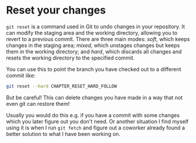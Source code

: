 # Reset your changes

`git reset` is a command used in Git to undo changes in your repository. It can modify the staging area and the working directory, allowing you to revert to a previous commit. There are three main modes: *soft*, which keeps changes in the staging area; *mixed*, which unstages changes but keeps them in the working directory; and *hard*, which discards all changes and resets the working directory to the specified commit.

You can use this to point the branch you have checked out to a different commit like:
```sh
git reset --hard CHAPTER_RESET_HARD_FOLLOW
```

But be careful! This can delete changes you have made in a way that not even git can restore them!

Usually you would do this e.g. if you have a commit with some changes which you later figure out you don't need. Or another situation I find myself using it is when I run `git fetch` and figure out a coworker already found a better solution to what I have been working on.
